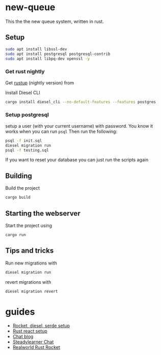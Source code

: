 # new-queue

This the the new queue system, written in rust.

## Setup
```bash
sudo apt install libssl-dev
sudo apt install postgresql postgresql-contrib
sudo apt install libpq-dev openssl -y
```

### Get rust nightly
Get [rustup](https://rustup.rs/) (nightly version) from

Install Diesel CLI
```bash
cargo install diesel_cli --no-default-features --features postgres
```

### Setup postgresql

setup a user (with your current username) with password. You know it works when you can run `psql` Then run the following:
```bash
psql -f init.sql
diesel migration run
psql -f testing.sql
```
If you want to reset your database you can just run the scripts again

## Building
Build the project
```bash
cargo build
```

## Starting the webserver
Start the project using
```bash
cargo run
```

## Tips and tricks
Run new migrations with
```bash
diesel migration run
```

revert migrations with
```bash
diesel migration revert
```

# guides
* [Rocket, diesel, serde setup](https://lankydan.dev/2018/05/20/creating-a-rusty-rocket-fuelled-with-diesel)
* [Rust react setup](https://github.com/ghotiphud/rust-web-starter)
* [Chat blog](https://www.steadylearner.com/blog/read/How-to-start-Rust-Chat-App)
* [Steadylearner Chat](https://github.com/steadylearner/Chat)
* [Realworld Rust Rocket](https://github.com/TatriX/realworld-rust-rocket)


